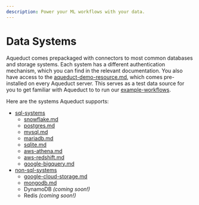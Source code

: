 ```yaml
---
description: Power your ML workflows with your data.
---
```


# Data Systems

Aqueduct comes prepackaged with connectors to most common databases and storage systems. Each system has a different authentication mechanism, which you can find in the relevant documentation. You also have access to the [aqueduct-demo-resource.md](aqueduct-demo-resource.md "mention"), which comes pre-installed on every Aqueduct server. This serves as a test data source for you to get familiar with Aqueduct to to run our [example-workflows](../../example-workflows/ "mention").

Here are the systems Aqueduct supports:

* [sql-systems](sql-systems/ "mention")
  * [snowflake.md](sql-systems/snowflake.md "mention")
  * [postgres.md](sql-systems/postgres.md "mention")
  * [mysql.md](sql-systems/mysql.md "mention")
  * [mariadb.md](sql-systems/mariadb.md "mention")
  * [sqlite.md](sql-systems/sqlite.md "mention")
  * [aws-athena.md](sql-systems/aws-athena.md "mention")
  * [aws-redshift.md](sql-systems/aws-redshift.md "mention")
  * [google-bigquery.md](sql-systems/google-bigquery.md "mention")
* [non-sql-systems](non-sql-systems/ "mention")&#x20;
  * [google-cloud-storage.md](non-sql-systems/google-cloud-storage.md "mention")
  * [mongodb.md](non-sql-systems/mongodb.md "mention")
  * DynamoDB _(coming soon!)_
  * Redis _(coming soon!)_
